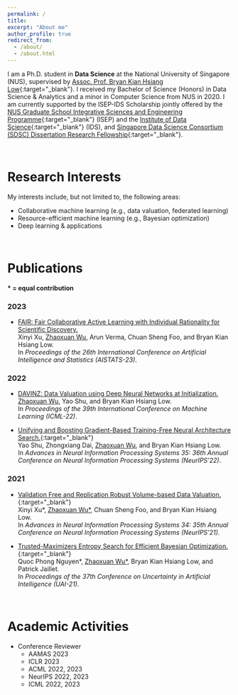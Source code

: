 ```yaml
---
permalink: /
title: 
excerpt: "About me"
author_profile: true
redirect_from: 
  - /about/
  - /about.html
---
```



I am a Ph.D. student in **Data Science** at the National University of Singapore (NUS), supervised by [Assoc. Prof. Bryan Kian Hsiang Low](https://www.comp.nus.edu.sg/~lowkh/research.html){:target="_blank"}. I received my Bachelor of Science (Honors) in Data Science & Analytics and a minor in Computer Science from NUS in 2020. I am currently supported by the ISEP-IDS Scholarship jointly offered by the [NUS Graduate School Integrative Sciences and Engineering Programme](https://isep.nus.edu.sg/){:target="_blank"} (ISEP) and the
[Institute of Data Science](https://ids.nus.edu.sg/){:target="_blank"} (IDS), and [Singapore Data Science Consortium (SDSC) Dissertation Research Fellowship](https://sdsc.sg/fellowship/){:target="_blank"}.

<br/>

Research Interests
======
My interests include, but not limited to, the following areas:
* Collaborative machine learning (e.g., data valuation, federated learning)
*	Resource-efficient machine learning (e.g., Bayesian optimization)
*	Deep learning & applications

<br/>

Publications
======
**\* = equal contribution**

### 2023

* [FAIR: Fair Collaborative Active Learning with Individual Rationality for Scientific Discovery.]() \
Xinyi Xu, <ins>Zhaoxuan Wu</ins>, Arun Verma, Chuan Sheng Foo, and Bryan Kian Hsiang Low. \
In _Proceedings of the 26th International Conference on Artificial Intelligence and Statistics (AISTATS-23)_.

### 2022

* [DAVINZ: Data Valuation using Deep Neural Networks at Initialization.](https://www.comp.nus.edu.sg/~lowkh/pubs/icml2022w.pdf) \
<ins>Zhaoxuan Wu</ins>, Yao Shu, and Bryan Kian Hsiang Low. \
In _Proceedings of the 39th International Conference on Machine Learning (ICML-22)_.

* [Unifying and Boosting Gradient-Based Training-Free Neural Architecture Search.](https://arxiv.org/abs/2201.09785){:target="_blank"} \
Yao Shu, Zhongxiang Dai, <ins>Zhaoxuan Wu</ins>, and Bryan Kian Hsiang Low. \
In _Advances in Neural Information Processing Systems 35: 36th Annual Conference on Neural Information Processing Systems (NeurIPS’22)_.

### 2021

* [Validation Free and Replication Robust Volume-based Data Valuation.](https://proceedings.neurips.cc/paper/2021/hash/59a3adea76fadcb6dd9e54c96fc155d1-Abstract.html){:target="_blank"} \
Xinyi Xu\*, <ins>Zhaoxuan Wu\*</ins>, Chuan Sheng Foo, and Bryan Kian Hsiang Low. \
In _Advances in Neural Information Processing Systems 34: 35th Annual Conference on Neural Information Processing Systems (NeurIPS’21)_.

* [Trusted-Maximizers Entropy Search for Efficient Bayesian Optimization.](https://proceedings.mlr.press/v161/nguyen21d/nguyen21d.pdf){:target="_blank"}  \
Quoc Phong Nguyen\*, <ins>Zhaoxuan Wu\*</ins>, Bryan Kian Hsiang Low, and Patrick Jaillet. \
In _Proceedings of the 37th Conference on Uncertainty in Artificial Intelligence (UAI-21)_.

<br/>

Academic Activities
======

* Conference Reviewer
  * AAMAS 2023
  * ICLR 2023
  * ACML 2022, 2023
  * NeurIPS 2022, 2023
  * ICML 2022, 2023
